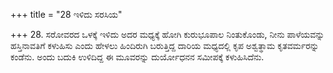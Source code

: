 +++
title = "28 ಇಳಿದು ಸರಸಿಯ"

+++
28. ಸರೋವರದ ಒಳಕ್ಕೆ ಇಳಿದು ಅದರ ಮಧ್ಯಕ್ಕೆ ಹೋಗಿ ಕುರುಭೂಪಾಲ ನಿಂತುಕೊಂಡು, ನೀನು ಪಾಳೆಯವನ್ನು ಹಸ್ತಿನಾವತಿಗೆ ಕಳುಹಿಸು ಎಂದು ಹೇಳಲು ಹಿಂದಿರುಗಿ ಬರುತ್ತಿದ್ದ ದಾರಿಯ ಮಧ್ಯದಲ್ಲಿ ಕೃಪ ಅಶ್ವತ್ಥಾಮ ಕೃತವರ್ಮರನ್ನು ಕಂಡೆನು. ಅಂದು ಬದುಕಿ ಉಳಿದಿದ್ದ ಈ ಮೂವರನ್ನು ದುರ್ಯೋಧನನ ಸಮೀಪಕ್ಕೆ ಕಳುಹಿಸಿದೆನು.